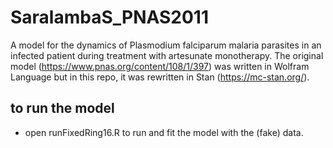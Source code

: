 # SaralambaS_PNAS2011

A model for the dynamics of Plasmodium falciparum malaria parasites in an infected patient during treatment with artesunate monotherapy. The original model (https://www.pnas.org/content/108/1/397) was written in Wolfram Language but in this repo, it was rewritten in Stan (https://mc-stan.org/).

## to run the model
- open runFixedRing16.R to run and fit the model with the (fake) data.
